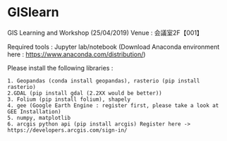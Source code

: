 # GISlearn
GIS Learning and Workshop (25/04/2019)
Venue : 会議室2F【001】

Required tools : Jupyter lab/notebook (Download Anaconda environment here : https://www.anaconda.com/distribution/)

Please install the following libraries : 

    1. Geopandas (conda install geopandas), rasterio (pip install rasterio)
    2.GDAL (pip install gdal (2.2XX would be better))
    3. Folium (pip install folium), shapely
    4. gee (Google Earth Engine : register first, please take a look at GEE Installation) 
    5. numpy, matplotlib
    6. arcgis python api (pip install arcgis) Register here ->  https://developers.arcgis.com/sign-in/


